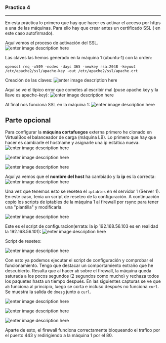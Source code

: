 ### Practica 4

----------

En esta práctica lo primero que hay que hacer es activar el acceso por https a una de las máquinas. Para ello hay que crear antes un certificado SSL ( en este caso autofirmado).

Aquí vemos el proceso de activación del SSL.
![enter image description here](https://raw.githubusercontent.com/Jesus-Sheriff/SWAP/master/Practica4/capturas/ACTIVAR_SSL.tiff)

Las claves las hemos generado en la máquina 1 (ubuntu-1) con la orden:

    openssl req -x509 -nodes -days 365 -newkey rsa:2048 -keyout /etc/apache2/ssl/apache-key -out /etc/apache2/ssl/apache.crt

Creación de las claves:
![enter image description here](https://raw.githubusercontent.com/Jesus-Sheriff/SWAP/master/Practica4/capturas/creacion-de-certificados.tiff)

Aquí se ve el típico error que cometes al escribir mal (puse apache.key y la llave es apache-key):
![enter image description here](https://raw.githubusercontent.com/Jesus-Sheriff/SWAP/master/Practica4/capturas/error_apache.tiff)

Al final nos funciona SSL en la máquina 1:
![enter image description here](https://raw.githubusercontent.com/Jesus-Sheriff/SWAP/master/Practica4/capturas/ssl%20funcionando.tiff)



## Parte opcional

Para configurar la **máquina cortafuegos** externa primero he clonado en VirtualBox el balanceador de carga (máquina LB).
Lo primero que hay que hacer es cambiarle el hostname y asignarle una ip estática nueva.
![enter image description here](https://github.com/Jesus-Sheriff/SWAP/blob/master/Practica4/capturas/cambio%20de%20nombre%20de%20host.png?raw=true)

![enter image description here](https://github.com/Jesus-Sheriff/SWAP/blob/master/Practica4/capturas/ip%20firewall%20antigua.png?raw=true)

![enter image description here](https://github.com/Jesus-Sheriff/SWAP/blob/master/Practica4/capturas/ip%20firewall%20modificada.png?raw=true)

Aquí ya vemos que el **nombre del host** ha cambiado y la **ip** es la correcta:
![enter image description here](https://github.com/Jesus-Sheriff/SWAP/blob/master/Practica4/capturas/maquina%20firewall%20configurado%20nombre%20e%20IP.png?raw=true)

Una vez que tenemos esto se resetea el `iptables` en el servidor 1 (Server 1). En este caso, tenía un script de reseteo de la configuración.
A continuación copio los scripts de iptables de la máquina 1 al firewall por rsync para tener una "plantilla" y modificarla.

![enter image description here](https://github.com/Jesus-Sheriff/SWAP/blob/master/Practica4/capturas/copiar%20scripts%20iptables%20a%20firewall.png?raw=true)

Este es el script de configuracion(errata: la ip 192.168.56.103 es en realidad la 192.168.56.101):
![enter image description here](https://github.com/Jesus-Sheriff/SWAP/blob/master/Practica4/capturas/script%20firewall%20iptables.png?raw=true)

Script de reseteo:

![enter image description here](https://github.com/Jesus-Sheriff/SWAP/blob/master/Practica4/capturas/script%20firewall%20reset.png?raw=true)

Con esto ya podemos ejecutar el script de configuración y comprobar el funcionamiento.
Tengo que destacar un comportamiento extraño que he descubierto.
Resulta que al hacer `ab` sobre el firewall, la máquina queda saturada a los pocos segundos (2 segundos como mucho) y rechaza todos los paquetes hasta un tiempo después. En las siguientes capturas se ve que `ab` funciona al principio, luego se corta e incluso después no funciona `curl`.  Se muestra la salida de `dmesg` junto a `curl`.

![enter image description here](https://github.com/Jesus-Sheriff/SWAP/blob/master/Practica4/capturas/ab%20empezando.png?raw=true)

![enter image description here](https://github.com/Jesus-Sheriff/SWAP/blob/master/Practica4/capturas/ab%20bloqueado.png?raw=true)

![enter image description here](https://github.com/Jesus-Sheriff/SWAP/blob/master/Practica4/capturas/dmesg%20sistema%20saturado%20curl%20no%20responde.png?raw=true)

Aparte de esto, el firewall funciona correctamente bloqueando el trafico por el puerto 443 y redirigiendo a la máquina 1 por el 80.